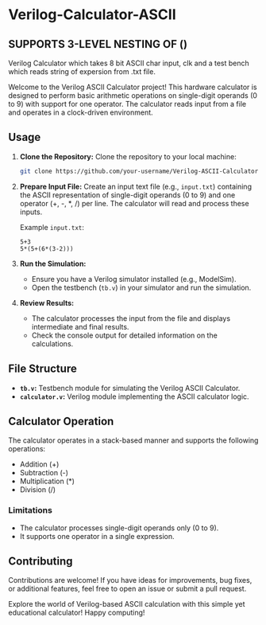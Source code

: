 # Verilog-Calculator-ASCII
## SUPPORTS 3-LEVEL NESTING OF ()
Verilog Calculator which takes 8 bit ASCII char input, clk and a test bench which reads string of expersion from .txt file. 

Welcome to the Verilog ASCII Calculator project! This hardware calculator is designed to perform basic arithmetic operations on single-digit operands (0 to 9) with support for one operator. The calculator reads input from a file and operates in a clock-driven environment.

## Usage

1. **Clone the Repository:**
    Clone the repository to your local machine:
    ```bash
    git clone https://github.com/your-username/Verilog-ASCII-Calculator.git
    ```

2. **Prepare Input File:**
    Create an input text file (e.g., `input.txt`) containing the ASCII representation of single-digit operands (0 to 9) and one operator (+, -, *, /) per line. The calculator will read and process these inputs.

    Example `input.txt`:
    ```
    5+3
    5*(5+(6*(3-2))) 
    ```

3. **Run the Simulation:**
    - Ensure you have a Verilog simulator installed (e.g., ModelSim).
    - Open the testbench (`tb.v`) in your simulator and run the simulation.

4. **Review Results:**
    - The calculator processes the input from the file and displays intermediate and final results.
    - Check the console output for detailed information on the calculations.

## File Structure

- **`tb.v`:** Testbench module for simulating the Verilog ASCII Calculator.
- **`calculator.v`:** Verilog module implementing the ASCII calculator logic.

## Calculator Operation

The calculator operates in a stack-based manner and supports the following operations:
- Addition (+)
- Subtraction (-)
- Multiplication (*)
- Division (/)

### Limitations
- The calculator processes single-digit operands only (0 to 9).
- It supports one operator in a single expression.

## Contributing

Contributions are welcome! If you have ideas for improvements, bug fixes, or additional features, feel free to open an issue or submit a pull request.


Explore the world of Verilog-based ASCII calculation with this simple yet educational calculator! Happy computing!
